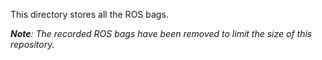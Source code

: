This directory stores all the ROS bags.

***Note**: The recorded ROS bags have been removed to limit the size of this repository.*
